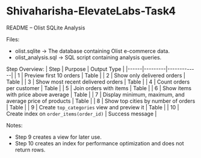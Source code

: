 # Shivaharisha-ElevateLabs-Task4
README – Olist SQLite Analysis

Files:
- olist.sqlite → The database containing Olist e-commerce data.
- olist_analysis.sql → SQL script containing analysis queries.

Step Overview:
| Step | Purpose | Output Type |
|------|---------|-------------|
| 1 | Preview first 10 orders | Table |
| 2 | Show only delivered orders | Table |
| 3 | Show most recent delivered orders | Table |
| 4 | Count orders per customer | Table |
| 5 | Join orders with items | Table |
| 6 | Show items with price above average | Table |
| 7 | Display minimum, maximum, and average price of products | Table |
| 8 | Show top cities by number of orders | Table |
| 9 | Create `top_categories` view and preview it | Table |
| 10 | Create index on `order_items(order_id)` | Success message |

Notes:
- Step 9 creates a view for later use.
- Step 10 creates an index for performance optimization and does not return rows.
